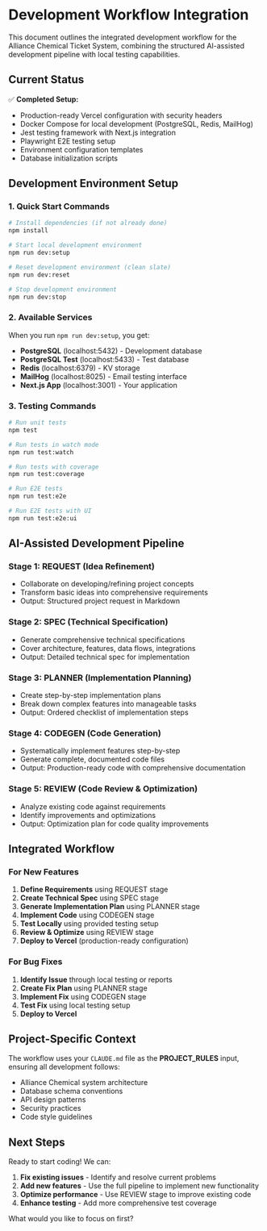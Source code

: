 # Development Workflow Integration

This document outlines the integrated development workflow for the Alliance Chemical Ticket System, combining the structured AI-assisted development pipeline with local testing capabilities.

## Current Status

✅ **Completed Setup:**
- Production-ready Vercel configuration with security headers
- Docker Compose for local development (PostgreSQL, Redis, MailHog)
- Jest testing framework with Next.js integration
- Playwright E2E testing setup
- Environment configuration templates
- Database initialization scripts

## Development Environment Setup

### 1. Quick Start Commands

```bash
# Install dependencies (if not already done)
npm install

# Start local development environment
npm run dev:setup

# Reset development environment (clean slate)
npm run dev:reset

# Stop development environment
npm run dev:stop
```

### 2. Available Services

When you run `npm run dev:setup`, you get:
- **PostgreSQL** (localhost:5432) - Development database
- **PostgreSQL Test** (localhost:5433) - Test database
- **Redis** (localhost:6379) - KV storage
- **MailHog** (localhost:8025) - Email testing interface
- **Next.js App** (localhost:3001) - Your application

### 3. Testing Commands

```bash
# Run unit tests
npm test

# Run tests in watch mode
npm run test:watch

# Run tests with coverage
npm run test:coverage

# Run E2E tests
npm run test:e2e

# Run E2E tests with UI
npm run test:e2e:ui
```

## AI-Assisted Development Pipeline

### Stage 1: REQUEST (Idea Refinement)
- Collaborate on developing/refining project concepts
- Transform basic ideas into comprehensive requirements
- Output: Structured project request in Markdown

### Stage 2: SPEC (Technical Specification)
- Generate comprehensive technical specifications
- Cover architecture, features, data flows, integrations
- Output: Detailed technical spec for implementation

### Stage 3: PLANNER (Implementation Planning)
- Create step-by-step implementation plans
- Break down complex features into manageable tasks
- Output: Ordered checklist of implementation steps

### Stage 4: CODEGEN (Code Generation)
- Systematically implement features step-by-step
- Generate complete, documented code files
- Output: Production-ready code with comprehensive documentation

### Stage 5: REVIEW (Code Review & Optimization)
- Analyze existing code against requirements
- Identify improvements and optimizations
- Output: Optimization plan for code quality improvements

## Integrated Workflow

### For New Features

1. **Define Requirements** using REQUEST stage
2. **Create Technical Spec** using SPEC stage
3. **Generate Implementation Plan** using PLANNER stage
4. **Implement Code** using CODEGEN stage
5. **Test Locally** using provided testing setup
6. **Review & Optimize** using REVIEW stage
7. **Deploy to Vercel** (production-ready configuration)

### For Bug Fixes

1. **Identify Issue** through local testing or reports
2. **Create Fix Plan** using PLANNER stage
3. **Implement Fix** using CODEGEN stage
4. **Test Fix** using local testing setup
5. **Deploy to Vercel**

## Project-Specific Context

The workflow uses your `CLAUDE.md` file as the **PROJECT_RULES** input, ensuring all development follows:
- Alliance Chemical system architecture
- Database schema conventions
- API design patterns
- Security practices
- Code style guidelines

## Next Steps

Ready to start coding! We can:

1. **Fix existing issues** - Identify and resolve current problems
2. **Add new features** - Use the full pipeline to implement new functionality
3. **Optimize performance** - Use REVIEW stage to improve existing code
4. **Enhance testing** - Add more comprehensive test coverage

What would you like to focus on first?